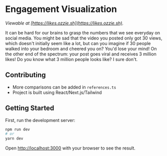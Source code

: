 # Engagement Visualization

*Viewable at [https://likes.ozzie.sh](https://likes.ozzie.sh).*

It can be hard for our brains to grasp the numbers that we see everyday on social media. You might be sad that the video you posted only got 30 views, which doesn't initially seem like a lot, but can you imagine if 30 people walked into your bedroom and cheered you on? You'd lose your mind! On the other end of the spectrum: your post goes viral and receives 3 million likes! Do you know what 3 million people looks like? I sure don't.


## Contributing

* More comparisons can be added in `references.ts`
* Project is built using React/Next.js/Tailwind

## Getting Started

First, run the development server:

```bash
npm run dev
# or
yarn dev
```

Open [http://localhost:3000](http://localhost:3000) with your browser to see the result.
